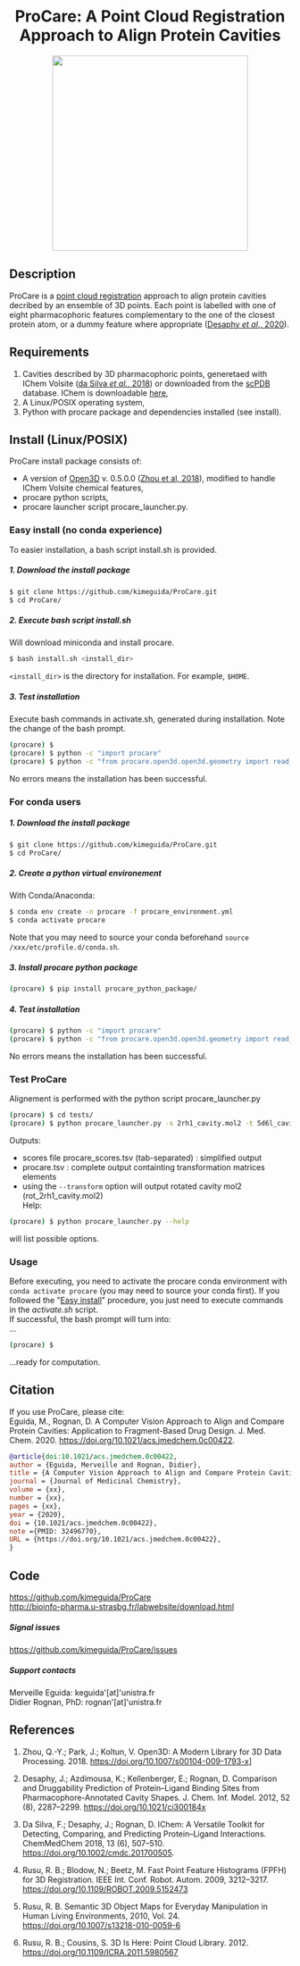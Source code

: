 <h1 align="center">ProCare: A Point Cloud Registration Approach to Align Protein Cavities</h1>
<p align="center">
<img src="https://github.com/kimeguida/ProCare/blob/master/docs/_img/procare.png" width="350" />
</p>

## Description
ProCare is a [point cloud registration](https://en.wikipedia.org/wiki/Point_set_registration) approach to align protein cavities decribed by an ensemble of 3D points. Each point is labelled with one of eight pharmacophoric features complementary to the one of the closest protein atom, or a dummy feature where appropriate ([Desaphy *et al*., 2020]( https://doi.org/10.1021/ci300184x)).

## Requirements
1. Cavities described by 3D pharmacophoric points, generetaed with IChem Volsite ([da Silva *et al.*, 2018](https://doi.org/10.1002/cmdc.20170050)) or downloaded from the [scPDB](bioinfo-pharma.u-strasbg.fr/scPDB/) database. IChem is downloadable [here](http://bioinfo-pharma.u-strasbg.fr/labwebsite/download.html),
2. A Linux/POSIX operating system,
3. Python with procare package and dependencies installed (see install).

## Install (Linux/POSIX)
ProCare install package consists of:
- A version of [Open3D](http://www.open3d.org/) v. 0.5.0.0 ([Zhou et al, 2018](https://doi.org/10.1007/s00104-009-1793-x)), modified to handle IChem Volsite chemical features,
- procare python scripts,
- procare launcher script procare_launcher.py.

### Easy install (no conda experience)
To easier installation, a bash script install.sh is provided.  
##### 1. Download the install package
``` bash
$ git clone https://github.com/kimeguida/ProCare.git
$ cd ProCare/
```
##### 2. Execute bash script install.sh
Will download miniconda and install procare.
``` bash
$ bash install.sh <install_dir>
```
`<install_dir>` is the directory for installation. For example, `$HOME`.
##### 3. Test installation
Execute bash commands in activate.sh, generated during installation. Note the change of the bash prompt.

``` bash
(procare) $
(procare) $ python -c "import procare"
(procare) $ python -c "from procare.open3d.open3d.geometry import read_point_cloud"
```
No errors means the installation has been successful.

### For conda users
##### 1. Download the install package
``` bash
$ git clone https://github.com/kimeguida/ProCare.git
$ cd ProCare/
```
##### 2. Create a python virtual environement
With Conda/Anaconda:
``` bash
$ conda env create -n procare -f procare_environment.yml
$ conda activate procare
```
Note that you may need to source your conda beforehand `source /xxx/etc/profile.d/conda.sh`.
##### 3. Install procare python package
``` bash
(procare) $ pip install procare_python_package/
```
##### 4. Test installation
``` bash
(procare) $ python -c "import procare"
(procare) $ python -c "from procare.open3d.open3d.geometry import read_point_cloud"
```
No errors means the installation has been successful.

### Test ProCare
Alignement is performed with the python script procare_launcher.py
``` bash
(procare) $ cd tests/
(procare) $ python procare_launcher.py -s 2rh1_cavity.mol2 -t 5d6l_cavity.mol2 --transform
```
Outputs:
- scores file procare_scores.tsv (tab-separated) : simplified output
- procare.tsv : complete output containting transformation matrices elements
- using the `--transform` option will output rotated cavity mol2 (rot_2rh1_cavity.mol2)  
Help:
``` bash
(procare) $ python procare_launcher.py --help
```
will list possible options.

### Usage
Before executing, you need to activate the procare conda environment with `conda activate procare` (you may need to source your conda first).
If you followed the "[Easy install](https://github.com/kimeguida/ProCare#easy-install-no-conda-experience)" procedure, you just need to execute commands in the *activate.sh* script.  
If successful, the bash prompt will turn into:  
...
``` bash
(procare) $
```
...ready for computation.

## Citation

If you use ProCare, please cite:  
Eguida, M., Rognan, D. A Computer Vision Approach to Align and Compare Protein Cavities: Application to Fragment-Based Drug Design. J. Med. Chem. 2020. https://doi.org/10.1021/acs.jmedchem.0c00422.
``` bib
@article{doi:10.1021/acs.jmedchem.0c00422,
author = {Eguida, Merveille and Rognan, Didier},
title = {A Computer Vision Approach to Align and Compare Protein Cavities: Application to Fragment-Based Drug Design},
journal = {Journal of Medicinal Chemistry},
volume = {xx},
number = {xx},
pages = {xx},
year = {2020},
doi = {10.1021/acs.jmedchem.0c00422},
note ={PMID: 32496770},
URL = {https://doi.org/10.1021/acs.jmedchem.0c00422},
}
```

## Code
https://github.com/kimeguida/ProCare  
http://bioinfo-pharma.u-strasbg.fr/labwebsite/download.html

##### Signal issues
https://github.com/kimeguida/ProCare/issues

##### Support contacts
Merveille Eguida: keguida'[at]'unistra.fr  
Didier Rognan, PhD: rognan'[at]'unistra.fr

## References

1. Zhou, Q.-Y.; Park, J.; Koltun, V. Open3D: A Modern Library for 3D Data Processing. 2018. https://doi.org/10.1007/s00104-009-1793-x]

2. Desaphy, J.; Azdimousa, K.; Kellenberger, E.; Rognan, D. Comparison and Druggability Prediction of Protein–Ligand Binding Sites from Pharmacophore-Annotated Cavity Shapes. J. Chem. Inf. Model. 2012, 52 (8), 2287–2299. https://doi.org/10.1021/ci300184x

3. Da Silva, F.; Desaphy, J.; Rognan, D. IChem: A Versatile Toolkit for Detecting, Comparing, and Predicting Protein–Ligand Interactions. ChemMedChem 2018, 13 (6), 507–510. https://doi.org/10.1002/cmdc.201700505.

4. Rusu, R. B.; Blodow, N.; Beetz, M. Fast Point Feature Histograms (FPFH) for 3D Registration. IEEE Int. Conf. Robot. Autom. 2009, 3212–3217. https://doi.org/10.1109/ROBOT.2009.5152473

5. Rusu, R. B. Semantic 3D Object Maps for Everyday Manipulation in Human Living Environments, 2010, Vol. 24. https://doi.org/10.1007/s13218-010-0059-6

6. Rusu, R. B.; Cousins, S. 3D Is Here: Point Cloud Library. 2012. https://doi.org/10.1109/ICRA.2011.5980567